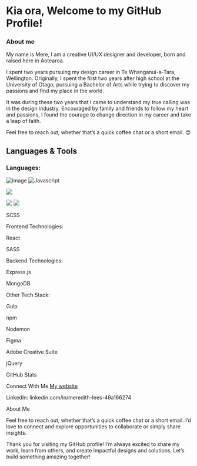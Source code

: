 # Kia ora, Welcome to my GitHub Profile!

### About me
My name is Mere, I am a creative UI/UX designer and developer, born and raised here in Aotearoa.

I spent two years pursuing my design career in Te Whanganui-a-Tara, Wellington. Originally, I spent the first two years after high school at the University of Otago, pursuing a Bachelor of Arts while trying to discover my passions and find my place in the world.

It was during these two years that I came to understand my true calling was in the design industry. Encouraged by family and friends to follow my heart and passions, I found the courage to change direction in my career and take a leap of faith.

Feel free to reach out, whether that’s a quick coffee chat or a short email. 😊

## Languages & Tools

### Languages:

![image]({https://img.shields.io/badge/JavaScript-323330?style=for-the-badge&logo=javascript&logoColor=F7DF1E})
![Javascript]({https://img.shields.io/badge/JavaScript-323330?style=for-the-badge&logo=javascript&logoColor=F7DF1E})

<img src="{https://img.shields.io/badge/JavaScript-323330?style=for-the-badge&logo=javascript&logoColor=F7DF1E}" />

<img src="{[BadgeURLHere](https://img.shields.io/badge/JavaScript-323330?style=for-the-badge&logo=javascript&logoColor=F7DF1E)}" /> <img src="{[BadgeURLHere](https://img.shields.io/badge/HTML5-E34F26?style=for-the-badge&logo=html5&logoColor=white)}" /> 

SCSS

Frontend Technologies:

React

SASS

Backend Technologies:

Express.js

MongoDB

Other Tech Stack:

Gulp

npm

Nodemon

Figma

Adobe Creative Suite

jQuery

GitHub Stats



Connect With Me
[My website](mere-lees.vercel.app)

LinkedIn: linkedin.com/in/meredith-lees-49a166274

About Me

Feel free to reach out, whether that’s a quick coffee chat or a short email. I’d love to connect and explore opportunities to collaborate or simply share insights.

Thank you for visiting my GitHub profile! I’m always excited to share my work, learn from others, and create impactful designs and solutions. Let’s build something amazing together!

